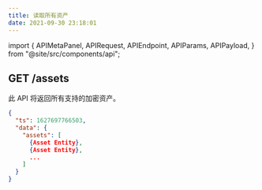 ```yaml
---
title: 读取所有资产
date: 2021-09-30 23:18:01
---
```


import { APIMetaPanel, APIRequest, APIEndpoint, APIParams, APIPayload, } from "@site/src/components/api";

## GET /assets

此 API 将返回所有支持的加密资产。

<APIEndpoint base="https://api.4swap.org/api" url="/assets" />

<APIMetaPanel />

<APIRequest title="读取支持的资产" method="GET" isPublic base="https://api.4swap.org/api" url='/assets' />

```json title="Response"
{
  "ts": 1627697766503,
  "data": {
    "assets": [
      {Asset Entity},
      {Asset Entity},
      ...
    ]
  }
}
```